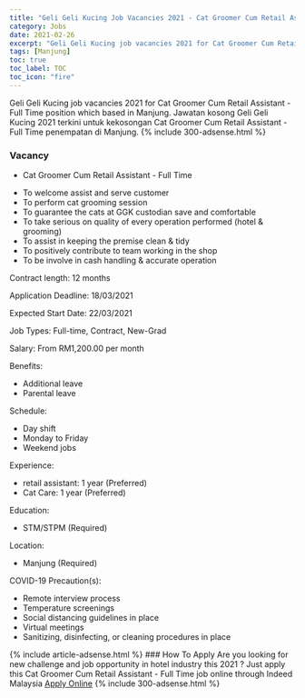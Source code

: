 ```yaml
---
title: "Geli Geli Kucing Job Vacancies 2021 - Cat Groomer Cum Retail Assistant - Full Time" 
category: Jobs 
date: 2021-02-26 
excerpt: "Geli Geli Kucing job vacancies 2021 for Cat Groomer Cum Retail Assistant - Full Time position which based in Manjung. Jawatan kosong Geli Geli Kucing 2021 terkini untuk kekosongan Cat Groomer Cum Retail Assistant - Full Time penempatan di Manjung" 
tags: [Manjung] 
toc: true 
toc_label: TOC 
toc_icon: "fire" 
--- 
```


Geli Geli Kucing job vacancies 2021 for Cat Groomer Cum Retail Assistant - Full Time position which based in Manjung. Jawatan kosong Geli Geli Kucing 2021 terkini untuk kekosongan Cat Groomer Cum Retail Assistant - Full Time penempatan di Manjung. 
{% include 300-adsense.html %} 
### Vacancy 
- Cat Groomer Cum Retail Assistant - Full Time 
<div><ul><li>To welcome assist and serve customer</li><li>To perform cat grooming session</li><li>To guarantee the cats at GGK custodian save and comfortable</li><li>To take serious on quality of every operation performed (hotel &amp; grooming)</li><li>To assist in keeping the premise clean &amp; tidy</li><li>To positively contribute to team working in the shop</li><li>To be involve in cash handling &amp; accurate operation</li></ul><p>Contract length: 12 months</p><p>Application Deadline: 18/03/2021</p><p>Expected Start Date: 22/03/2021</p><p>Job Types: Full-time, Contract, New-Grad</p><p>Salary: From RM1,200.00 per month</p><p>Benefits:</p><ul><li>Additional leave</li><li>Parental leave</li></ul><p>Schedule:</p><ul><li>Day shift</li><li>Monday to Friday</li><li>Weekend jobs</li></ul><p>Experience:</p><ul><li>retail assistant: 1 year (Preferred)</li><li>Cat Care: 1 year (Preferred)</li></ul><p>Education:</p><ul><li>STM/STPM (Required)</li></ul><p>Location:</p><ul><li>Manjung (Required)</li></ul><p>COVID-19 Precaution(s):</p><ul><li>Remote interview process</li><li>Temperature screenings</li><li>Social distancing guidelines in place</li><li>Virtual meetings</li><li>Sanitizing, disinfecting, or cleaning procedures in place</li></ul></div> 
{% include article-adsense.html %} 
### How To Apply 
Are you looking for new challenge and job opportunity in hotel industry this 2021 ?
Just apply this Cat Groomer Cum Retail Assistant - Full Time job online through Indeed Malaysia 
<a href="https://malaysia.indeed.com/viewjob?jk=bc4104dc82ad4706" class="btn btn--info" target="_blank" rel="nofollow noopenner">Apply Online</a> 
{% include 300-adsense.html %} 